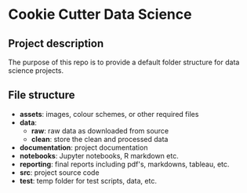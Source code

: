 # Cookie Cutter Data Science

## Project description

The purpose of this repo is to provide a default folder structure for data science projects.

## File structure

- **assets**: images, colour schemes, or other required files
- **data**:
	- **raw**: raw data as downloaded from source
	- **clean**: store the clean and processed data
- **documentation**: project documentation
- **notebooks**: Jupyter notebooks, R markdown etc.
- **reporting**: final reports including pdf's, markdowns, tableau, etc.
- **src**: project source code
- **test**: temp folder for test scripts, data, etc.